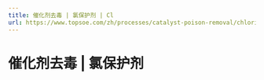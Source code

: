 ```yaml
---
title: 催化剂去毒 | 氯保护剂 | Cl
url: https://www.topsoe.com/zh/processes/catalyst-poison-removal/chlorine-removal-guards
---
```


# 催化剂去毒 | 氯保护剂